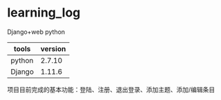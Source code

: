 # learning_log
Django+web python

 tools  | version
---------| ---------
python | 2.7.10
Django | 1.11.6

项目目前完成的基本功能：登陆、注册、退出登录、添加主题、添加/编辑条目
